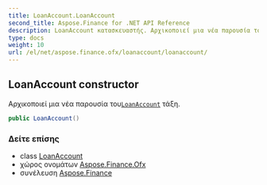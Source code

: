 ```yaml
---
title: LoanAccount.LoanAccount
second_title: Aspose.Finance for .NET API Reference
description: LoanAccount κατασκευαστής. Αρχικοποιεί μια νέα παρουσία τουLoanAccount τάξη.
type: docs
weight: 10
url: /el/net/aspose.finance.ofx/loanaccount/loanaccount/
---
```

## LoanAccount constructor

Αρχικοποιεί μια νέα παρουσία του[`LoanAccount`](../) τάξη.

```csharp
public LoanAccount()
```

### Δείτε επίσης

* class [LoanAccount](../)
* χώρος ονομάτων [Aspose.Finance.Ofx](../../loanaccount/)
* συνέλευση [Aspose.Finance](../../../)


